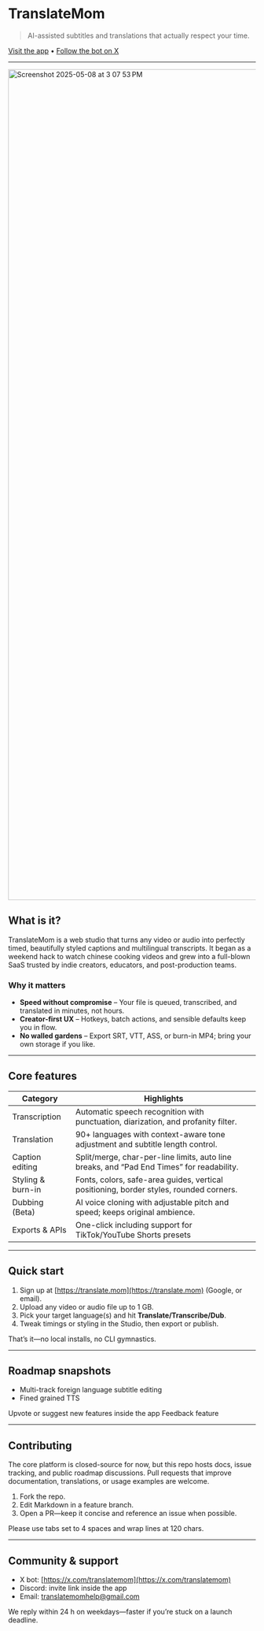 # TranslateMom

> AI-assisted subtitles and translations that actually respect your time.

[Visit the app](https://translate.mom) • [Follow the bot on X](https://x.com/translatemom)

---
<img width="1688" alt="Screenshot 2025-05-08 at 3 07 53 PM" src="https://github.com/user-attachments/assets/9e1a1495-72fc-4fe7-882d-d3a8a01afa8f" />

## What is it?

TranslateMom is a web studio that turns any video or audio into perfectly timed, beautifully styled captions and multilingual transcripts. It began as a weekend hack to watch chinese cooking videos and grew into a full-blown SaaS trusted by indie creators, educators, and post-production teams.

### Why it matters

* **Speed without compromise** – Your file is queued, transcribed, and translated in minutes, not hours.
* **Creator-first UX** – Hotkeys, batch actions, and sensible defaults keep you in flow.
* **No walled gardens** – Export SRT, VTT, ASS, or burn-in MP4; bring your own storage if you like.

---

## Core features

| Category          | Highlights                                                                                |
| ----------------- | ----------------------------------------------------------------------------------------- |
| Transcription     | Automatic speech recognition with punctuation, diarization, and profanity filter.         |
| Translation       | 90+ languages with context-aware tone adjustment and subtitle length control.             |
| Caption editing   | Split/merge, char-per-line limits, auto line breaks, and “Pad End Times” for readability. |
| Styling & burn-in | Fonts, colors, safe-area guides, vertical positioning, border styles, rounded corners.    |
| Dubbing (Beta)    | AI voice cloning with adjustable pitch and speed; keeps original ambience.                |
| Exports & APIs    | One-click including support for TikTok/YouTube Shorts presets                          |

---

## Quick start

1. Sign up at [https://translate.mom](https://translate.mom) (Google, or email).
2. Upload any video or audio file up to 1 GB.
3. Pick your target language(s) and hit **Translate/Transcribe/Dub**.
4. Tweak timings or styling in the Studio, then export or publish.

That’s it—no local installs, no CLI gymnastics.

---

## Roadmap snapshots

* Multi-track foreign language subtitle editing 
* Fined grained TTS

Upvote or suggest new features inside the app Feedback feature

---

## Contributing

The core platform is closed-source for now, but this repo hosts docs, issue tracking, and public roadmap discussions. Pull requests that improve documentation, translations, or usage examples are welcome.

1. Fork the repo.
2. Edit Markdown in a feature branch.
3. Open a PR—keep it concise and reference an issue when possible.

Please use tabs set to 4 spaces and wrap lines at 120 chars.

---

## Community & support

* X bot: [https://x.com/translatemom](https://x.com/translatemom)
* Discord: invite link inside the app
* Email: translatemomhelp@gmail.com

We reply within 24 h on weekdays—faster if you’re stuck on a launch deadline.

